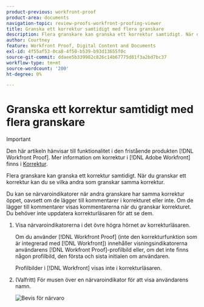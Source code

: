 ```yaml
---
product-previous: workfront-proof
product-area: documents
navigation-topic: review-proofs-workfront-proofing-viewer
title: Granska ett korrektur samtidigt med flera granskare
description: Flera granskare kan granska ett korrektur samtidigt. När du granskar ett korrektur kan du se vilka andra som granskar samma korrektur.
author: Courtney
feature: Workfront Proof, Digital Content and Documents
exl-id: 4f55af53-0ca8-4f50-b539-b93d13655f0c
source-git-commit: ddaee5b339982c826c14b67775d81f3a2bd7bc37
workflow-type: tm+mt
source-wordcount: '200'
ht-degree: 0%

---
```


# Granska ett korrektur samtidigt med flera granskare

>[!IMPORTANT]
>
>Den här artikeln hänvisar till funktionalitet i den fristående produkten [!DNL Workfront Proof]. Mer information om korrektur i [!DNL Adobe Workfront] finns i [Korrektur](../../../review-and-approve-work/proofing/proofing.md).

Flera granskare kan granska ett korrektur samtidigt. När du granskar ett korrektur kan du se vilka andra som granskar samma korrektur.

Du kan se närvaroindikatorer när andra granskare har samma korrektur öppet, oavsett om de lägger till kommentarer i korrekturet eller inte. Om de lägger till kommentarer visas kommentarerna när du granskar korrekturet. Du behöver inte uppdatera korrekturläsaren för att se dem.

1. Visa närvaroindikatorerna i det övre högra hörnet av korrekturläsaren.

   Om du använder [!DNL Workfront Proof] (inte den korrekturfunktion som är integrerad med [!DNL Workfront]) innehåller visningsindikatorerna användarens [!DNL Workfront Proof]-profilbild eller, om det inte finns någon profilbild, den första och sista initialen om användaren.

   Profilbilder i [!DNL Workfront] visas inte i korrekturläsaren.

1. (Valfritt) För musen över en närvaroindikator för att visa användarens namn.

   ![Bevis för närvaro](assets/proof-presence.png)
